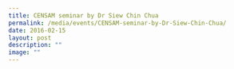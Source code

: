 ```yaml
---
title: CENSAM seminar by Dr Siew Chin Chua
permalink: /media/events/CENSAM-seminar-by-Dr-Siew-Chin-Chua/
date: 2016-02-15
layout: post
description: ""
image: ""
---
```

